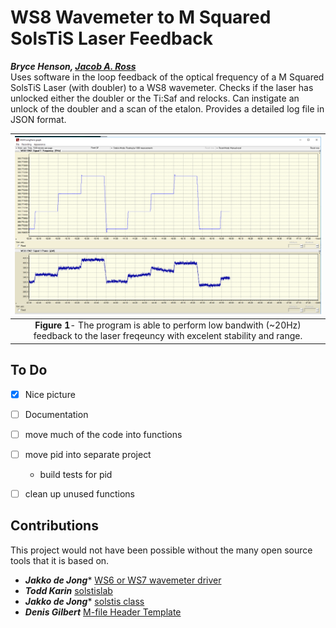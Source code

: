 # WS8 Wavemeter to M Squared SolsTiS Laser Feedback
***Bryce Henson, [Jacob A. Ross](https://github.com/GroundhogState)***    
Uses software in the loop feedback of the optical frequency of a M Squared SolsTiS Laser (with doubler) to a WS8 wavemeter.
Checks if the laser has unlocked either the doubler or the Ti:Saf and relocks.
Can instigate an unlock of the doubler and a scan of the etalon.
Provides a detailed log file in JSON format.

| ![Feedback Demonstration](example_feedback.png "Fig1") | 
|:--:| 
| **Figure 1**- The program is able to perform low bandwith (~20Hz) feedback to the laser freqeuncy with excelent stability and range. |


## To Do
- [x] Nice picture
- [ ] Documentation
- [ ] move much of the code into functions
- [ ] move pid into separate project
  * build tests for pid
- [ ] clean up unused functions


## Contributions
This project would not have been possible without the many open source tools that it is based on.
* ***Jakko de Jong**** [WS6 or WS7 wavemeter driver](https://au.mathworks.com/matlabcentral/fileexchange/60330-ws6-or-ws7-wavemeter-driver)
* ***Todd Karin*** [solstislab](https://au.mathworks.com/matlabcentral/fileexchange/48669-solstislab?focused=3c86d3a6-ddfc-1192-89f5-24b4a08105ab&tab=function)
* ***Jakko de Jong**** [solstis class](https://au.mathworks.com/matlabcentral/fileexchange/60282-solstis-class?focused=b9c3d9cc-4c04-f794-f7ce-19688fc6d5ff&tab=function )
* ***Denis Gilbert***    [M-file Header Template](https://au.mathworks.com/matlabcentral/fileexchange/4908-m-file-header-template)

